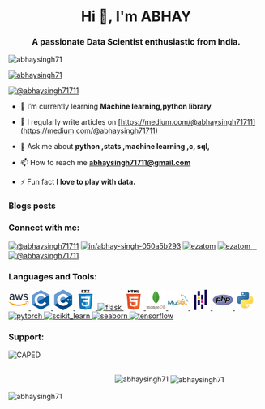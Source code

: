 <h1 align="center">Hi 👋, I'm ABHAY</h1>
<h3 align="center">A passionate Data Scientist enthusiastic from India.</h3>

<p align="left"> <img src="https://komarev.com/ghpvc/?username=abhaysingh71&label=Profile%20views&color=0e75b6&style=flat" alt="abhaysingh71" /> </p>

<p align="left"> <a href="https://github.com/ryo-ma/github-profile-trophy"><img src="https://github-profile-trophy.vercel.app/?username=abhaysingh71" alt="abhaysingh71" /></a> </p>

<p align="left"> <a href="https://twitter.com/@abhaysingh71711" target="blank"><img src="https://img.shields.io/twitter/follow/@abhaysingh71711?logo=twitter&style=for-the-badge" alt="@abhaysingh71711" /></a> </p>

- 🌱 I’m currently learning **Machine learning,python library**

- 📝 I regularly write articles on [https://medium.com/@abhaysingh71711](https://medium.com/@abhaysingh71711)

- 💬 Ask me about **python ,stats ,machine learning ,c, sql,**

- 📫 How to reach me **abhaysingh71711@gmail.com**

- ⚡ Fun fact **I love to play with data.**

### Blogs posts
<!-- BLOG-POST-LIST:START -->
<!-- BLOG-POST-LIST:END -->

<h3 align="left">Connect with me:</h3>
<p align="left">
<a href="https://twitter.com/@abhaysingh71711" target="blank"><img align="center" src="https://raw.githubusercontent.com/rahuldkjain/github-profile-readme-generator/master/src/images/icons/Social/twitter.svg" alt="@abhaysingh71711" height="30" width="40" /></a>
<a href="linkedin.com/in/abhay-singh-050a5b293" target="blank"><img align="center" src="https://raw.githubusercontent.com/rahuldkjain/github-profile-readme-generator/master/src/images/icons/Social/linked-in-alt.svg" alt="in/abhay-singh-050a5b293" height="30" width="40" /></a>
<a href="https://kaggle.com/ezatom" target="blank"><img align="center" src="https://raw.githubusercontent.com/rahuldkjain/github-profile-readme-generator/master/src/images/icons/Social/kaggle.svg" alt="ezatom" height="30" width="40" /></a>
<a href="https://instagram.com/ezatom__" target="blank"><img align="center" src="https://raw.githubusercontent.com/rahuldkjain/github-profile-readme-generator/master/src/images/icons/Social/instagram.svg" alt="ezatom__" height="30" width="40" /></a>
<a href="https://medium.com/@abhaysingh71711" target="blank"><img align="center" src="https://raw.githubusercontent.com/rahuldkjain/github-profile-readme-generator/master/src/images/icons/Social/medium.svg" alt="@abhaysingh71711" height="30" width="40" /></a>
</p>

<h3 align="left">Languages and Tools:</h3>
<p align="left"> <a href="https://aws.amazon.com" target="_blank" rel="noreferrer"> <img src="https://raw.githubusercontent.com/devicons/devicon/master/icons/amazonwebservices/amazonwebservices-original-wordmark.svg" alt="aws" width="40" height="40"/> </a> <a href="https://www.cprogramming.com/" target="_blank" rel="noreferrer"> <img src="https://raw.githubusercontent.com/devicons/devicon/master/icons/c/c-original.svg" alt="c" width="40" height="40"/> </a> <a href="https://www.w3schools.com/cpp/" target="_blank" rel="noreferrer"> <img src="https://raw.githubusercontent.com/devicons/devicon/master/icons/cplusplus/cplusplus-original.svg" alt="cplusplus" width="40" height="40"/> </a> <a href="https://www.w3schools.com/css/" target="_blank" rel="noreferrer"> <img src="https://raw.githubusercontent.com/devicons/devicon/master/icons/css3/css3-original-wordmark.svg" alt="css3" width="40" height="40"/> </a> <a href="https://flask.palletsprojects.com/" target="_blank" rel="noreferrer"> <img src="https://www.vectorlogo.zone/logos/pocoo_flask/pocoo_flask-icon.svg" alt="flask" width="40" height="40"/> </a> <a href="https://www.w3.org/html/" target="_blank" rel="noreferrer"> <img src="https://raw.githubusercontent.com/devicons/devicon/master/icons/html5/html5-original-wordmark.svg" alt="html5" width="40" height="40"/> </a> <a href="https://www.mongodb.com/" target="_blank" rel="noreferrer"> <img src="https://raw.githubusercontent.com/devicons/devicon/master/icons/mongodb/mongodb-original-wordmark.svg" alt="mongodb" width="40" height="40"/> </a> <a href="https://www.mysql.com/" target="_blank" rel="noreferrer"> <img src="https://raw.githubusercontent.com/devicons/devicon/master/icons/mysql/mysql-original-wordmark.svg" alt="mysql" width="40" height="40"/> </a> <a href="https://pandas.pydata.org/" target="_blank" rel="noreferrer"> <img src="https://raw.githubusercontent.com/devicons/devicon/2ae2a900d2f041da66e950e4d48052658d850630/icons/pandas/pandas-original.svg" alt="pandas" width="40" height="40"/> </a> <a href="https://www.php.net" target="_blank" rel="noreferrer"> <img src="https://raw.githubusercontent.com/devicons/devicon/master/icons/php/php-original.svg" alt="php" width="40" height="40"/> </a> <a href="https://www.python.org" target="_blank" rel="noreferrer"> <img src="https://raw.githubusercontent.com/devicons/devicon/master/icons/python/python-original.svg" alt="python" width="40" height="40"/> </a> <a href="https://pytorch.org/" target="_blank" rel="noreferrer"> <img src="https://www.vectorlogo.zone/logos/pytorch/pytorch-icon.svg" alt="pytorch" width="40" height="40"/> </a> <a href="https://scikit-learn.org/" target="_blank" rel="noreferrer"> <img src="https://upload.wikimedia.org/wikipedia/commons/0/05/Scikit_learn_logo_small.svg" alt="scikit_learn" width="40" height="40"/> </a> <a href="https://seaborn.pydata.org/" target="_blank" rel="noreferrer"> <img src="https://seaborn.pydata.org/_images/logo-mark-lightbg.svg" alt="seaborn" width="40" height="40"/> </a> <a href="https://www.tensorflow.org" target="_blank" rel="noreferrer"> <img src="https://www.vectorlogo.zone/logos/tensorflow/tensorflow-icon.svg" alt="tensorflow" width="40" height="40"/> </a> </p>

<h3 align="left">Support:</h3>
<p><a href="https://www.buymeacoffee.com/CAPED"> <img align="left" src="https://cdn.buymeacoffee.com/buttons/v2/default-yellow.png" height="50" width="210" alt="CAPED" /></a></p><br><br>

<p><img align="left" src="https://github-readme-stats.vercel.app/api/top-langs?username=abhaysingh71&show_icons=true&locale=en&layout=compact" alt="abhaysingh71" /></p>

<p>&nbsp;<img align="center" src="https://github-readme-stats.vercel.app/api?username=abhaysingh71&show_icons=true&locale=en" alt="abhaysingh71" /></p>

<p><img align="center" src="https://github-readme-streak-stats.herokuapp.com/?user=abhaysingh71&" alt="abhaysingh71" /></p>
